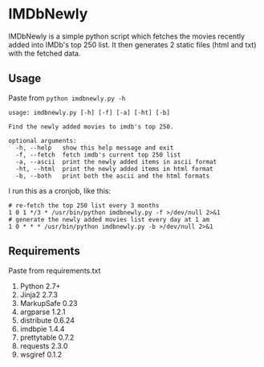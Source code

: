 IMDbNewly
=========

IMDbNewly is a simple python script which fetches the movies recently added into IMDb's top 250 list. It then generates 2 static files (html and txt) with the fetched data.

Usage
---

Paste from ```python imdbnewly.py -h```
```
usage: imdbnewly.py [-h] [-f] [-a] [-ht] [-b]

Find the newly added movies to imdb's top 250.

optional arguments:
  -h, --help   show this help message and exit
  -f, --fetch  fetch imdb's current top 250 list
  -a, --ascii  print the newly added items in ascii format
  -ht, --html  print the newly added items in html format
  -b, --both   print both the ascii and the html formats
```

I run this as a cronjob, like this:
```
# re-fetch the top 250 list every 3 months
1 0 1 */3 * /usr/bin/python imdbnewly.py -f >/dev/null 2>&1
# generate the newly added movies list every day at 1 am
1 0 * * * /usr/bin/python imdbnewly.py -b >/dev/null 2>&1
```

Requirements
---

Paste from requirements.txt

1. Python 2.7+
1. Jinja2 2.7.3
1. MarkupSafe 0.23
1. argparse 1.2.1
1. distribute 0.6.24
1. imdbpie 1.4.4
1. prettytable 0.7.2
1. requests 2.3.0
1. wsgiref 0.1.2